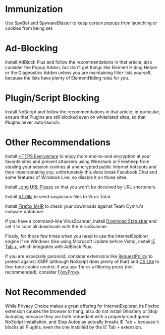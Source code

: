 # Immunization #
Use SpyBot and SpywareBlaster to keep certain popups from launching or cookies from being set.

# Ad-Blocking #
Install AdBlock Plus and follow the recommendations in that article; also consider the Popup Addon, but don't get things like Element Hiding Helper or the Diagnostics Addon unless you are maintaining filter lists yourself, because the lists have plenty of ElementHiding rules for you.

# Plugin/Script Blocking #
Install NoScript and follow the recommendations in that article; in particular, ensure that Plugins are still blocked even on whitelisted sites, so that PlugIns never auto-launch.

# Other Recommendations #
Install [HTTPS Everywhere](http://www.eff.org/https-everywhere) to enjoy more end-to-end encryption at your favorite sites and prevent attackers using Wireshark or Firesheep from stealing your session cookies at unencrypted public Internet hotspots and then impersonating you; unfortunately this does break Facebook Chat and some features of Windows Live, so disable it on those sites.

Install [Long URL Please](http://www.longurlplease.com/) so that you won't be deceived by URL shorteners.

Install [VTZilla](http://www.virustotal.com/advanced.html) to send suspicious files to Virus Total.

Install [Firefox MHR](http://www.team-cymru.org/Services/MHR/FirefoxMHR/) to check your downloads against Team Cymru's malware database.

If you have a command-line VirusScanner, install [Download Statusbar](https://addons.mozilla.org/en-US/firefox/addon/26/) and set it to scan all downloads with the VirusScanner.

Finally, for those few times when you need to use the InternetExplorer engine if on Windows (like using Microsoft Update before Vista), install [IE Tab +](https://addons.mozilla.org/en-US/firefox/addon/52809/), which integrates with AdBlock Plus.

If you are especially paranoid, consider extensions like [RequestPolicy](https://addons.mozilla.org/en-US/firefox/addon/9727/) to protect against XSRF (although NoScript does plenty of that) and [CS Lite](https://addons.mozilla.org/en-US/firefox/addon/5207/) to fine-tune cookie control; if you use Tor or a filtering proxy (not recommended), consider [FoxyProxy](https://addons.mozilla.org/en-US/firefox/addon/2464/).

# Not Recommended #
While Privacy Choice makes a great offering for InternetExplorer, its Firefox extension causes the browser to hang; also do not install Ghostery or Stop Autoplay, because they are both redundant with a properly-configured NoScript installation, and Stop Autoplay actually breaks IE Tab + because it blocks all PlugIns, even the one installed by the IE Tab + extension.